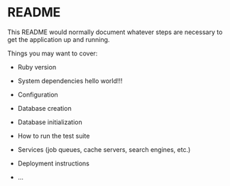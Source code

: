 # README

This README would normally document whatever steps are necessary to get the
application up and running.

Things you may want to cover:

* Ruby version

* System dependencies
hello world!!!
* Configuration

* Database creation

* Database initialization

* How to run the test suite

* Services (job queues, cache servers, search engines, etc.)

* Deployment instructions

* ...
